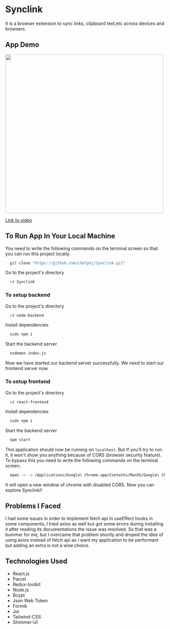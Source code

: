 # Synclink                                  
It is a browser extension to sync links, clipboard text,etc across devices and browsers.   

## App Demo
<img src="https://github.com/chefpkj/Synclink/blob/main/Synclink.gif" height="500"/>

[Link to video](https://youtu.be/Sa2HwuwP0Cc)

## To Run App In Your Local Machine
You need to write the following commands on the terminal screen so that you can run this project locally.

```bash
  git clone "https://github.com/chefpkj/Synclink.git"
```
Go to the project's directory
```bash
  cd Synclink
```
### To setup backend
Go to the project's directory
```bash
  cd node-backend
```
Install dependencies
```bash
  sudo npm i
```
Start the backend server
```bash
  nodemon index.js
```
Now we have started our backend server successfully. We need to start our frontend server now.

### To setup frontend
Go to the project's directory
```bash
  cd react-frontend
```
Install dependencies
```bash
  sudo npm i
```
Start the backend server
```bash
  npm start
```
This application should now be running on `localhost`. But If you'll try to run it, it won't show you anything because of CORS (browser security feature). To bypass this you need to write the following commands on the terminal screen.
```bash
  open -n -a /Applications/Google\ Chrome.app/Contents/MacOS/Google\ Chrome --args --user-data-dir="/tmp/chrome_dev_test" --disable-web-security
```
It will open a new window of chrome with disabled CORS. Now you can explore Synclink!! 

## Problems I Faced
I had some issues in order to implement fetch api in useEffect hooks in some components, I tried axios as well but got some errors during installing it after reading its documentations the issue was resolved. So that was a bummer for me, but I overcame that problem shortly and droped the idea of using axios instead of fetch api as I want my application to be performant but adding an extra is not a wise choice. 

## Technologies Used
- React.js
- Parcel
- Redux-toolkit
- Node.js
- Bcypt
- Json Web Token
- Formik
- Joi
- Tailwind-CSS
- Shimmer-UI
